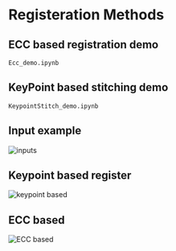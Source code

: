 # Registeration Methods

## ECC based registration demo

```Ecc_demo.ipynb```

## KeyPoint based stitching demo

```KeypointStitch_demo.ipynb```

## Input example

![inputs](inputs.png)

## Keypoint based register

![keypoint based](keypoints.png)

## ECC based

![ECC based](ECC_registered.jpg)

